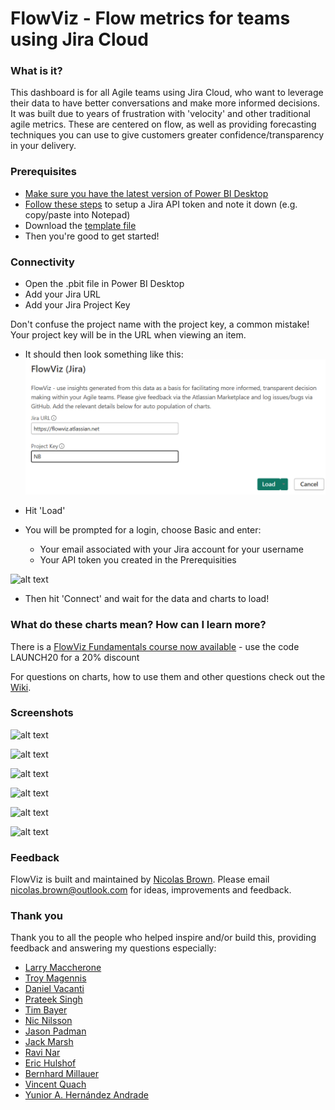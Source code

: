 # FlowViz - Flow metrics for teams using Jira Cloud
### What is it?
This dashboard is for all Agile teams using Jira Cloud, who want to leverage their data to have better conversations and make more informed decisions. It was built due to years of frustration with 'velocity' and other traditional agile metrics. These are centered on flow, as well as providing forecasting techniques you can use to give customers greater confidence/transparency in your delivery.

### Prerequisites
* [Make sure you have the latest version of Power BI Desktop](https://aka.ms/pbiSingleInstaller)
* [Follow these steps](https://support.atlassian.com/atlassian-account/docs/manage-api-tokens-for-your-atlassian-account/) to setup a Jira API token and note it down (e.g. copy/paste into Notepad)
* Download the [template file](https://github.com/nbrown02/FlowViz-Jira/raw/main/FlowViz%20(Jira).pbit)
* Then you're good to get started!

### Connectivity
* Open the .pbit file in Power BI Desktop
* Add your Jira URL 
* Add your Jira Project Key 

Don't confuse the project name with the project key, a common mistake! Your project key will be in the URL when viewing an item.

* It should then look something like this:
![alt text](https://raw.githubusercontent.com/nbrown02/FlowViz-Jira/main/Screenshots/Login1.png)

* Hit 'Load' 
* You will be prompted for a login, choose Basic and enter:
  - Your email associated with your Jira account for your username
  - Your API token you created in the Prerequisities

![alt text](https://raw.githubusercontent.com/nbrown02/FlowViz-Jira/main/Screenshots/Login2.png)

* Then hit 'Connect' and wait for the data and charts to load!

### What do these charts mean? How can I learn more?
There is a [FlowViz Fundamentals course now available](https://flowviz.thinkific.com/courses/fundamentals) - use the code LAUNCH20 for a 20% discount

For questions on charts, how to use them and other questions check out the [Wiki](https://github.com/nbrown02/FlowViz-Jira/wiki).

### Screenshots
![alt text](https://raw.githubusercontent.com/nbrown02/FlowViz-Jira/main/Screenshots/FlowViz%20Page%201.png)

![alt text](https://raw.githubusercontent.com/nbrown02/FlowViz-Jira/main/Screenshots/FlowViz%20Page%202.png)

![alt text](https://raw.githubusercontent.com/nbrown02/FlowViz-Jira/main/Screenshots/FlowViz%20Page%203.png)

![alt text](https://raw.githubusercontent.com/nbrown02/FlowViz-Jira/main/Screenshots/FlowViz%20Page%204.png)

![alt text](https://raw.githubusercontent.com/nbrown02/FlowViz-Jira/main/Screenshots/FlowViz%20Page%205.png)

![alt text](https://raw.githubusercontent.com/nbrown02/FlowViz-Jira/main/Screenshots/FlowViz%20Page%206.png)

### Feedback
FlowViz is built and maintained by [Nicolas Brown](https://www.nicolasbrown.co.uk/). Please email nicolas.brown@outlook.com for ideas, improvements and feedback.

### Thank you

Thank you to all the people who helped inspire and/or build this, providing feedback and answering my questions especially:
* [Larry Maccherone](https://twitter.com/LMaccherone)
* [Troy Magennis](https://twitter.com/t_magennis)
* [Daniel Vacanti](https://twitter.com/danvacanti)
* [Prateek Singh](https://twitter.com/singhpr)
* [Tim Bayer](https://www.linkedin.com/in/tim-bayer-4ab28783/)
* [Nic Nilsson](https://www.linkedin.com/in/nicholas-nilsson-6b601225/)
* [Jason Padman](https://www.linkedin.com/in/jasonpadman)
* [Jack Marsh](https://www.linkedin.com/in/jack-marsh-1a1aa564)
* [Ravi Nar](https://www.linkedin.com/in/ravinar)
* [Eric Hulshof](https://www.linkedin.com/in/eric-hulshof-485a0868/)
* [Bernhard Millauer](https://github.com/SeriousM)
* [Vincent Quach](https://www.linkedin.com/in/vincentquach)
* [Yunior A. Hernández Andrade](https://www.linkedin.com/in/yuniorhdez)
